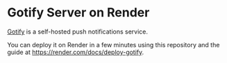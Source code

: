 # Gotify Server on Render

[Gotify](https://gotify.net) is a self-hosted push notifications service.

You can deploy it on Render in a few minutes using this repository and the guide at https://render.com/docs/deploy-gotify.